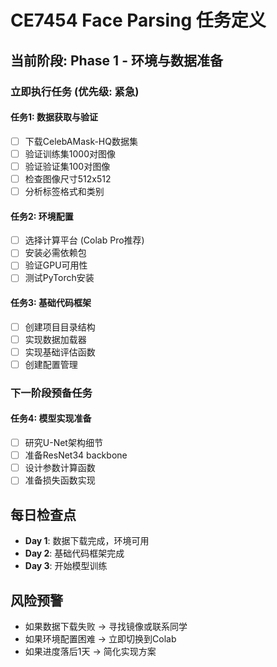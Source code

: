 # CE7454 Face Parsing 任务定义

## 当前阶段: Phase 1 - 环境与数据准备

### 立即执行任务 (优先级: 紧急)

#### 任务1: 数据获取与验证
- [ ] 下载CelebAMask-HQ数据集
- [ ] 验证训练集1000对图像
- [ ] 验证验证集100对图像
- [ ] 检查图像尺寸512x512
- [ ] 分析标签格式和类别

#### 任务2: 环境配置
- [ ] 选择计算平台 (Colab Pro推荐)
- [ ] 安装必需依赖包
- [ ] 验证GPU可用性
- [ ] 测试PyTorch安装

#### 任务3: 基础代码框架
- [ ] 创建项目目录结构
- [ ] 实现数据加载器
- [ ] 实现基础评估函数
- [ ] 创建配置管理

### 下一阶段预备任务

#### 任务4: 模型实现准备
- [ ] 研究U-Net架构细节
- [ ] 准备ResNet34 backbone
- [ ] 设计参数计算函数
- [ ] 准备损失函数实现

## 每日检查点
- **Day 1**: 数据下载完成，环境可用
- **Day 2**: 基础代码框架完成
- **Day 3**: 开始模型训练

## 风险预警
- 如果数据下载失败 → 寻找镜像或联系同学
- 如果环境配置困难 → 立即切换到Colab
- 如果进度落后1天 → 简化实现方案